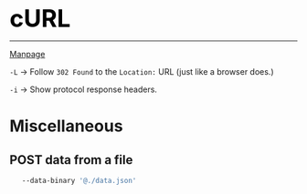 **<span style="font-size:3em;color:black">cURL</span>**
***

[Manpage](https://curl.se/docs/manpage.html)

```-L``` → Follow ```302 Found``` to the ```Location:``` URL (just like a browser does.)

```-i``` → Show protocol response headers.

# Miscellaneous

## POST data from a file
```bash
   --data-binary '@./data.json'
```

